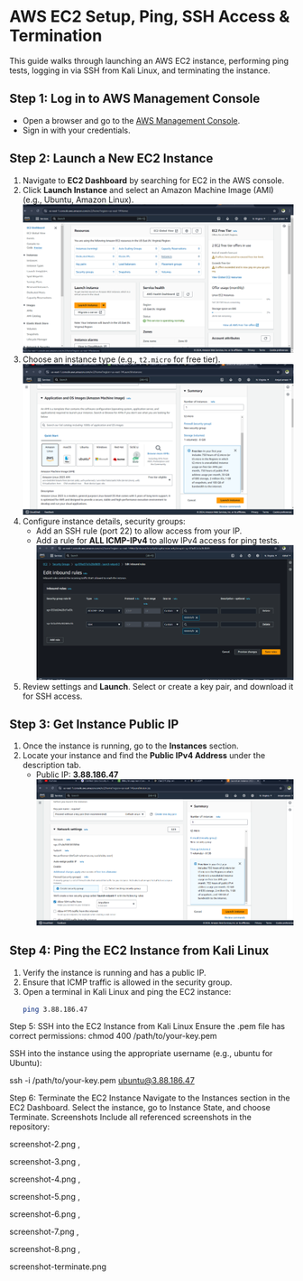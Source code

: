 # AWS EC2 Setup, Ping, SSH Access & Termination

This guide walks through launching an AWS EC2 instance, performing ping tests, logging in via SSH from Kali Linux, and terminating the instance.

## Step 1: Log in to AWS Management Console
- Open a browser and go to the [AWS Management Console](https://aws.amazon.com/console/).
- Sign in with your credentials.

## Step 2: Launch a New EC2 Instance
1. Navigate to **EC2 Dashboard** by searching for EC2 in the AWS console.
2. Click **Launch Instance** and select an Amazon Machine Image (AMI) (e.g., Ubuntu, Amazon Linux).
   ![Screenshot 2](screenshot-2.png)
3. Choose an instance type (e.g., `t2.micro` for free tier).
   ![Screenshot 3](screenshot-3.png)
4. Configure instance details, security groups:
   - Add an SSH rule (port 22) to allow access from your IP.
   - Add a rule for **ALL ICMP-IPv4** to allow IPv4 access for ping tests.
   ![Screenshot 4](screenshot-4.png)
5. Review settings and **Launch**. Select or create a key pair, and download it for SSH access.

## Step 3: Get Instance Public IP
1. Once the instance is running, go to the **Instances** section.
2. Locate your instance and find the **Public IPv4 Address** under the description tab.
   - Public IP: **3.88.186.47**
   ![Screenshot 1](screenshot-1.png)

## Step 4: Ping the EC2 Instance from Kali Linux
1. Verify the instance is running and has a public IP.
2. Ensure that ICMP traffic is allowed in the security group.
3. Open a terminal in Kali Linux and ping the EC2 instance:
   ```bash
   ping 3.88.186.47
Step 5: SSH into the EC2 Instance from Kali Linux
Ensure the .pem file has correct permissions:
chmod 400 /path/to/your-key.pem

SSH into the instance using the appropriate username (e.g., ubuntu for Ubuntu):

ssh -i /path/to/your-key.pem ubuntu@3.88.186.47

Step 6: Terminate the EC2 Instance
Navigate to the Instances section in the EC2 Dashboard.
Select the instance, go to Instance State, and choose Terminate.
Screenshots
Include all referenced screenshots in the repository:

screenshot-2.png ,

screenshot-3.png ,

screenshot-4.png ,

screenshot-5.png ,

screenshot-6.png ,

screenshot-7.png ,

screenshot-8.png ,

screenshot-terminate.png


